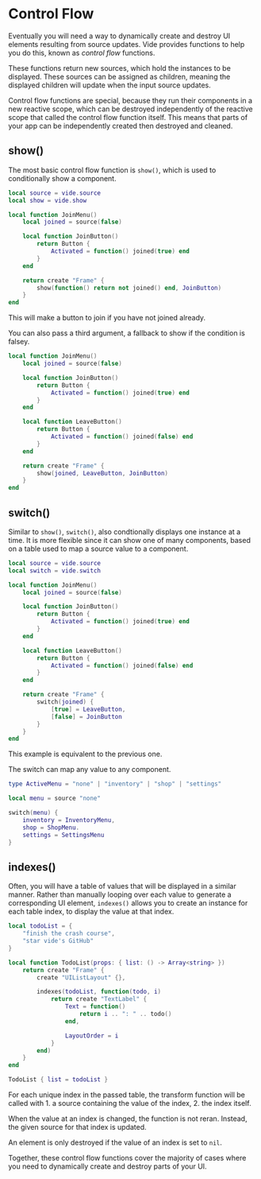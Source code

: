 # Control Flow

Eventually you will need a way to dynamically create and destroy UI elements
resulting from source updates. Vide provides functions to help you do this,
known as *control flow* functions.

These functions return new sources, which hold the instances to be displayed.
These sources can be assigned as children, meaning the displayed children
will update when the input source updates.

Control flow functions are special, because they run their components in a new
reactive scope, which can be destroyed independently of the reactive scope that
called the control flow function itself. This means that parts of your app can
be independently created then destroyed and cleaned.

## show()

The most basic control flow function is `show()`, which is used to conditionally
show a component.

```lua
local source = vide.source
local show = vide.show

local function JoinMenu()
    local joined = source(false)

    local function JoinButton()
        return Button {
            Activated = function() joined(true) end
        }
    end

    return create "Frame" {
        show(function() return not joined() end, JoinButton)
    }
end
```

This will make a button to join if you have not joined already.

You can also pass a third argument, a fallback to show if the condition is falsey.

```lua
local function JoinMenu()
    local joined = source(false)

    local function JoinButton()
        return Button {
            Activated = function() joined(true) end
        }
    end

    local function LeaveButton()
        return Button {
            Activated = function() joined(false) end
        }
    end

    return create "Frame" {
        show(joined, LeaveButton, JoinButton)
    }
end
```

## switch()

Similar to `show()`, `switch()`, also condtionally displays one instance at a
time. It is more flexible since it can show one of many components, based on a
table used to map a source value to a component.

```lua
local source = vide.source
local switch = vide.switch

local function JoinMenu()
    local joined = source(false)

    local function JoinButton()
        return Button {
            Activated = function() joined(true) end
        }
    end

    local function LeaveButton()
        return Button {
            Activated = function() joined(false) end
        }
    end

    return create "Frame" {
        switch(joined) {
            [true] = LeaveButton,
            [false] = JoinButton
        }
    }
end
```

This example is equivalent to the previous one.

The switch can map any value to any component.

```lua
type ActiveMenu = "none" | "inventory" | "shop" | "settings"

local menu = source "none"

switch(menu) {
    inventory = InventoryMenu,
    shop = ShopMenu.
    settings = SettingsMenu
}
```

## indexes()

Often, you will have a table of values that will be displayed in a similar
manner. Rather than manually looping over each value to generate a corresponding
UI element, `indexes()` allows you to create an instance for each table index,
to display the value at that index.

```lua
local todoList = {
    "finish the crash course",
    "star vide's GitHub"
}

local function TodoList(props: { list: () -> Array<string> })
    return create "Frame" {
        create "UIListLayout" {},

        indexes(todoList, function(todo, i)
            return create "TextLabel" {
                Text = function()
                    return i .. ": " .. todo()
                end,

                LayoutOrder = i
            }
        end)
    }
end

TodoList { list = todoList }
```

For each unique index in the passed table, the transform function will be called
with 1. a source containing the value of the index, 2. the index itself.

When the value at an index is changed, the function is not reran. Instead, the
given source for that index is updated.

An element is only destroyed if the value of an index is set to `nil`.

Together, these control flow functions cover the majority of cases where you
need to dynamically create and destroy parts of your UI.

